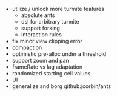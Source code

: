 - utilize / unlock more turmite features
  - absolute ants
  - dsl for arbitrary turmite
  - support forking
  - interaction rules
- fix minor view clipping error
- compaction
- optimistic pre-alloc under a threshold
- support zoom and pan
- frameRate vs lag adaptation
- randomized starting cell values
- UI
- generalize and borg github:jcorbin/ants
